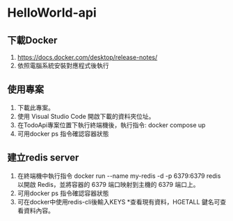 # HelloWorld-api

## 下載Docker

1. https://docs.docker.com/desktop/release-notes/
2. 依照電腦系統安裝對應程式後執行

## 使用專案

1. 下載此專案。
2. 使用 Visual Studio Code 開啟下載的資料夾位址。
3. 在TodoApi專案位置下執行終端機後，執行指令: docker compose up
4. 可用docker ps 指令確認容器狀態

## 建立redis server

1. 在終端機中執行指令 docker run --name my-redis -d -p 6379:6379 redis 以開啟 Redis，並將容器的 6379 端口映射到主機的 6379 端口上。
2. 可用docker ps 指令確認容器狀態
3. 可在docker中使用redis-cli後輸入KEYS *查看現有資料，HGETALL 鍵名可查看資料內容。